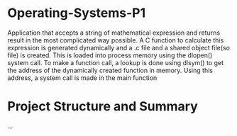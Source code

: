 # Operating-Systems-P1
Application that accepts a string of mathematical expression and returns result in the most complicated way possible. 
A C function to calculate this expression is generated dynamically and a .c file and a shared object file(so file) is created. 
This is loaded into process memory using the dlopen() system call.
To make a function call, a lookup is done using dlsym() to get the address of the dynamically created function in memory. 
Using this address, a system call is made in the main function

# Project Structure and Summary
...
